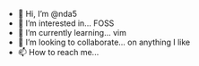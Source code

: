 - 👋 Hi, I’m @nda5
- 👀 I’m interested in... FOSS
- 🌱 I’m currently learning... vim
- 💞️ I’m looking to collaborate... on anything I like
- 📫 How to reach me...

<!---
nda5/nda5 is a ✨ special ✨ repository because its `README.md` (this file) appears on your GitHub profile.
You can click the Preview link to take a look at your changes.
--->
